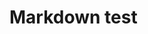 # Markdown test

[comment]: <> (This is a comment, it will not be included)

[comment]: <> (in  the output file unless you use it in)

[comment]: <> (a reference style link.)

